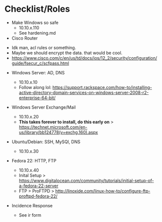 # Checklist/Roles
- Make Windows so safe
  * 10.10.x.110
  * See hardening.md
- Cisco Router
 * Idk man, acl rules or something.
 * Maybe we should encrypt the data. that would be cool.
 * https://www.cisco.com/c/en/us/td/docs/ios/12_2/security/configuration/guide/fsecur_c/scfpass.html
- Windows Server: AD, DNS
  * 10.10.x.10
  * Follow along lol: https://support.rackspace.com/how-to/installing-active-directory-domain-services-on-windows-server-2008-r2-enterprise-64-bit/
- Windows Server Exchange/Mail
  * 10.10.x.20
  * **This takes forever to install, do this early on** > https://technet.microsoft.com/en-us/library/bb124778(v=exchg.160).aspx
- Ubuntu/Debian: SSH, MySQl, DNS
  * 10.10.x.30
- Fedora 22: HTTP, FTP
  * 10.10.x.40
  * Inital Setup > https://www.digitalocean.com/community/tutorials/initial-setup-of-a-fedora-22-server
  * FTP > ProFTPD > http://linoxide.com/linux-how-to/configure-ftp-proftpd-fedora-22/
  
  
- Incidence Response
  * See ir form
